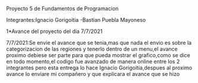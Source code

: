Proyecto 5 de Fundamentos de Programacion

Integrantes:Ignacio Gorigoitia
-Bastian Puebla Mayoneso

1*Avance del proyecto del dia 7/7/2021

7/7/2021:Se envie el avance que se tenia,mas que nada el envio es sobre la categorizacion de las regiones y tenerlo dentro de un menu,el avance proximo debiese ser parte para que pueda mostrar el grafico,como se dice en todo momento,el codigo fue avanzado de manera online entre los 2 integrantes pero esta entrega lo hace Ignacio Gorigoitia,despues al proximo avance lo enviare mi compañero y que explicara el avance que se hizo
